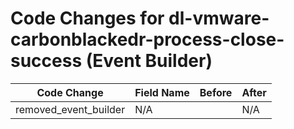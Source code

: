 # Code Changes for dl-vmware-carbonblackedr-process-close-success (Event Builder)

| Code Change | Field Name | Before | After |
|-------------|------------|--------|-------|
| removed_event_builder | N/A |  | N/A |